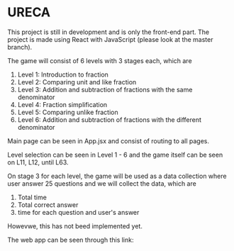 # URECA

This project is still in development and is only the front-end part.
The project is made using React with JavaScript (please look at the master branch).

The game will consist of 6 levels with 3 stages each, which are
1. Level 1: Introduction to fraction
2. Level 2: Comparing unit and like fraction
3. Level 3: Addition and subtraction of fractions with the same denominator
4. Level 4: Fraction simplification
5. Level 5: Comparing unlike fraction
6. Level 6: Addition and subtraction of fractions with the different denominator

Main page can be seen in App.jsx and consist of routing to all pages.

Level selection can be seen in Level 1 - 6 and the game itself can be seen on L11, L12, until L63.

On stage 3 for each level, the game will be used as a data collection where user answer 25 questions and we will collect the data, which are
1. Total time
2. Total correct answer
3. time for each question and user's answer

Howevwe, this has not beed implemented yet.

The web app can be seen through this link:

